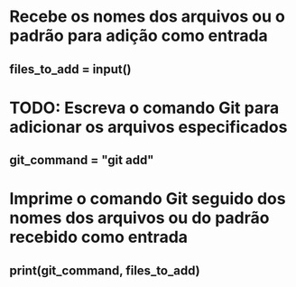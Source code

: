 # Recebe os nomes dos arquivos ou o padrão para adição como entrada

## files_to_add = input()

# TODO: Escreva o comando Git para adicionar os arquivos especificados

## git_command = "git add"

# Imprime o comando Git seguido dos nomes dos arquivos ou do padrão recebido como entrada

## print(git_command, files_to_add)